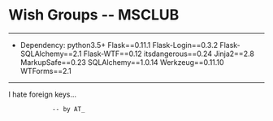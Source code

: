 # Wish Groups -- MSCLUB #

---
* Dependency:
	python3.5+
	Flask==0.11.1
	Flask-Login==0.3.2
	Flask-SQLAlchemy==2.1
	Flask-WTF==0.12
	itsdangerous==0.24
	Jinja2==2.8
	MarkupSafe==0.23
	SQLAlchemy==1.0.14
	Werkzeug==0.11.10
	WTForms==2.1

---

I hate foreign keys...

				-- by AT_
